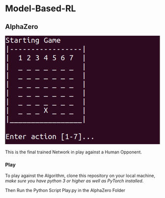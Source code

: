 # Model-Based-RL

## AlphaZero

![Alphagif](AlphaZero/Resources/alphazero.gif)

This is the final trained Network in play against a Human Opponent.

### Play

To play against the Algorithm, clone this repository on your local machine, *make sure you have python 3 or higher as well as PyTorch installed*.

Then Run the Python Script Play.py in the AlphaZero Folder